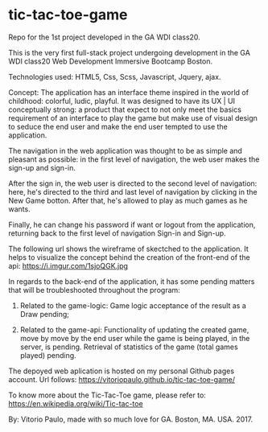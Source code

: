 # tic-tac-toe-game
Repo for the 1st project developed in the GA WDI class20.

This is the very first full-stack project undergoing development in the GA WDI class20 Web Development Immersive Bootcamp Boston. 

Technologies used: HTML5, Css, Scss, Javascript, Jquery, ajax.

Concept: The application has an interface theme inspired in the world of childhood: colorful, ludic, playful. 
It was designed to have its UX | UI conceptually strong: a product that expect to not only meet the basics requirement of an
interface to play the game but make use of visual design to seduce the end user and make the end user tempted to use the application.

The navigation in the web application was thought to be as simple and pleasant as possible: in the first level of navigation,
the web user makes the sign-up and sign-in.

After the sign in, the web user is directed to the second level of navigation: here, he's directed to the third and last level of 
navigation by clicking in the New Game botton. After that, he's allowed to play as much games as he wants.

Finally, he can change his password if want or logout from the application, returning back to the first level of navigation 
Sign-in and Sign-up.

The following url shows the wireframe of skectched to the application. It helps to visualize the concept behind the creation 
of the front-end of the api:
https://i.imgur.com/1sjoQGK.jpg

In regards to the back-end of the application, it has some pending matters that will be troubleshooted throughout the program:
1) Related to the game-logic:
Game logic acceptance of the result as a Draw pending; 

1) Related to the game-api:
Functionality of updating the created game, move by move by the end user while the game is being played, in the server, is pending.
Retrieval of statistics of the game (total games played) pending.

The depoyed web aplication is hosted on my personal Github pages account. Url follows:
https://vitoriopaulo.github.io/tic-tac-toe-game/

To know more about the Tic-Tac-Toe game, please refer to: 
https://en.wikipedia.org/wiki/Tic-tac-toe

By: Vitorio Paulo, made with so much love for GA. Boston, MA. USA. 2017.
